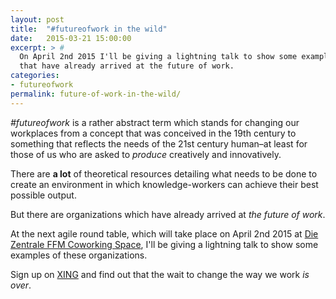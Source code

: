 ```yaml
---
layout: post
title:  "#futureofwork in the wild"
date:   2015-03-21 15:00:00
excerpt: > #
  On April 2nd 2015 I'll be giving a lightning talk to show some examples of organizations
  that have already arrived at the future of work.
categories:
- futureofwork
permalink: future-of-work-in-the-wild/
---
```


*\#futureofwork* is a rather abstract term which stands for changing our workplaces from a concept that was conceived in 
the 19th century to something that reflects the needs of the 21st century human–at least for those of us who are asked 
to *produce* creatively and innovatively.

There are **a lot** of theoretical resources detailing what needs to be done to create an environment in which 
knowledge-workers can achieve their best possible output.

But there are organizations which have already arrived at *the future of work*.

At the next agile round table, which will take place on April 2nd 2015 at 
[Die Zentrale FFM Coworking Space](http://www.die-zentrale-ffm.de/), 
I'll be giving a lightning talk to show some examples of these organizations.

Sign up on [XING](https://www.xing.com/events/20-agiler-stammtisch-frankfurt-1532963) and find out that the wait 
to change the way we work *is over*.
